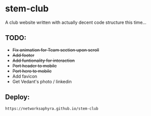 # stem-club
A club website written with actually decent code structure this time...

## TODO:
- ~~Fix animation for Team section upon scroll~~
- ~~Add footer~~
- ~~Add funtionality for interaction~~
- ~~Port header to mobile~~
- ~~Port hero to mobile~~
- Add favicon
- Get Vedant's photo / linkedin

## Deploy:
```
https://networksaphyra.github.io/stem-club
```
